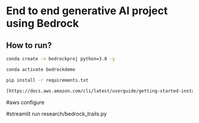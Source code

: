 # End to end generative AI project using Bedrock

## How to run?

```bash
conda create -n bedrockproj python=3.8 -y

conda activate bedrockdemo

pip install -r requirements.txt

[https://docs.aws.amazon.com/cli/latest/userguide/getting-started-install.html](https://docs.aws.amazon.com/cli/latest/userguide/getting-started-install.html)
```

#aws configure

#streamlit run research/bedrock_trails.py
